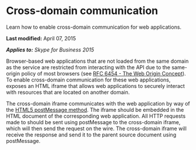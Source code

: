 
# Cross-domain communication
Learn how to enable cross-domain communication for web applications.

 **Last modified:** April 07, 2015

 _**Applies to:** Skype for Business 2015_

Browser-based web applications that are not loaded from the same domain as the service are restricted from interacting with the API due to the same-origin policy of most browsers (see [RFC 6454 - The Web Origin Concept](http://tools.ietf.org/html/rfc6454)). To enable cross-domain communication for these web applications, exposes an HTML iframe that allows web applications to securely interact with resources that are located on another domain. 

The cross-domain iframe communicates with the web application by way of the [HTML5 postMessage method](http://msdn.microsoft.com/en-us/library/windows/apps/hh441295.aspx). The iframe should be embedded in the HTML document of the corresponding web application. All HTTP requests made to should be sent using postMessage to the cross-domain iframe, which will then send the request on the wire. The cross-domain iframe will receive the response and send it to the parent source document using postMessage.

